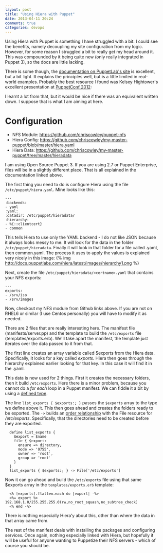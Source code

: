 ```yaml
---
layout: post
title: "Using Hiera with Puppet"
date: 2013-04-11 20:24
comments: true
categories: devops
---
```

Using Hiera with Puppet is something I have struggled with a bit. I could see the benefits, namely decoupling my site configuration from my logic. However, for some reason I struggled a bit to really get my head around it. This was compounded by it being quite new (only really integrated in Puppet 3), so the docs are  little lacking.
<!-- more -->

There is some though, the [documentation on PuppetLab's site](http://docs.puppetlabs.com/hiera/latest/) is excellent, but a bit light. It explains the principles well, but is a little limited in real-world examples. Probably the best resource I found was Kelsey Hightower's excellent presentation at [PuppetConf 2012](http://youtu.be/z9TK-gUNFHk):

I learnt a lot from that, but it would be nice if there was an equivalent written down. I suppose that is what I am aiming at here.

# Configuration

  * NFS Module: https://github.com/chriscowley/puppet-nfs
  * Hiera Config: https://github.com/chriscowley/my-master-puppet/blob/master/hiera.yaml
  * Hiera Data: https://github.com/chriscowley/my-master-puppet/tree/master/hieradata


I am using Open Source Puppet 3. If you are using 2.7 or Puppet Enterprise, files will be in a slightly different place. That is all explained in the documentation linked above.

The first thing you need to do is configure Hiera using the file `/etc/puppet/hiera.yaml`. Mine looks like this:

```
---
:backends:
- yaml
:yaml:
:datadir: /etc/puppet/hieradata/
:hierarchy:
- %{::clientcert}
- common
```

This tells Hiera to use only the YAML backend - I do not like JSON because it always looks messy to me. It will look for the data in the folder `/etc/puppet/hieradata`. Finally it will look in that folder for a file called <clientcert>.yaml, then common.yaml. The process it uses to apply the values is explained very nicely in this image:
{% img http://docs.puppetlabs.com/hiera/latest/images/hierarchy1.png %}

Next, create the file `/etc/puppet/hieradata/<certname>.yaml` that contains your NFS exports:

```
---
exports:
- /srv/iso
- /srv/images
```

Now, checkout my NFS module from Github links above. If you are not on RHEL6 or similar (I use Centos personally) you will have to modify it as needed.

There are 2 files that are really interesting here. The manifest file (manifests/server.pp) and the template to build the `/etc/exports` file (templates/exports.erb). We'll take apart the manifest, the template just iterates over the data passed to it from that.

The first line creates an array variable called $exports from the Hiera data. Specifically, it looks for a key called _exports_. Hiera then goes through the hierarchy explained earlier looking for that key. In this case it will find it in the <certname>.yaml.

This data is now used for 2 things. First it creates the necessary folders, then it build `/etc/exports`. Here there is a minor problem, because you cannot do a _for each_ loop in a Puppet manifest. We can fiddle it a bit by using a [defined type](http://docs.puppetlabs.com/puppet/3/reference/lang_defined_types.html).

The line `list_exports { $exports:; }` passes the `$exports` array to the type we define above it. This then goes ahead and creates the folders ready to be exported. The `->` builds an [order relationship](http://docs.puppetlabs.com/puppet/3/reference/lang_relationships.html#chaining-arrows) with the File resource for _/etc/exports_. Specifically, that the directories need to be created before they are exported.

```
  define list_exports {
    $export = $name
    file { $export:
      ensure => directory,
      mode => '0755',
      owner => 'root',
      group => 'root'
    }
  }
  list_exports { $exports:; } -> File['/etc/exports']
```

Now it can go ahead and build the `/etc/exports` file using that same $exports array in the `templates/exports.erb` template:

```
  <% [exports].flatten.each do |export| -%>
  <%= export %> 192.168.1.0/255.255.255.0(rw,no_root_squash,no_subtree_check)
  <% end -%>
```
  
There is nothing especially Hiera'y about this, other than where the data in that array came from.

The rest of the manifest deals with installing the packages and configuring services. Once again, nothing especially linked with Hiera, but hopefully it will be useful for anyone wanting to Puppetize their NFS servers - which of course you should be.

